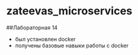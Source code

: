 # zateevas_microservices
##Лабораторная 14

* был установлен docker
* получены базовые навыки работы с docker

